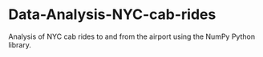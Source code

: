 # Data-Analysis-NYC-cab-rides
Analysis of NYC cab rides to and from the airport using the NumPy Python library.
